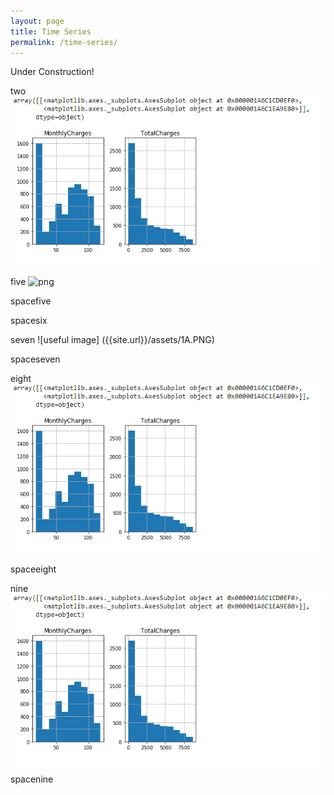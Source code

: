 ```yaml
---
layout: page
title: Time Series 
permalink: /time-series/
---
```


Under Construction!


two
![image](/assets/1A.PNG)





five
<img src="../assets/1A.PNG" alt="png">



spacefive


spacesix




seven
![useful image] ({{site.url}}/assets/1A.PNG)





spaceseven



eight
<img src="assets/1A.PNG">





spaceeight





nine
![useful image](/assets/1A.PNG)


spacenine







